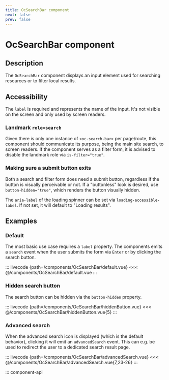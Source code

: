```yaml
---
title: OcSearchBar component
next: false
prev: false
---
```


# OcSearchBar component

## Description

The `OcSearchBar` component displays an input element used for searching resources or to filter local results.

## Accessibility

The `label` is required and represents the name of the input. It's not visible on the screen and only used by screen readers.

### Landmark `role=search`

Given there is only one instance of `<oc-search-bar>` per page/route, this component should communicate its purpose, being the main site search, to screen readers. If the component serves as a filter form, it is advised to disable the landmark role via `is-filter="true"`.

### Making sure a submit button exits

Both a search and filter form does need a submit button, regardless if the button is visually perceivable or not. If a "buttonless" look is desired, use `button-hidden="true"`, which renders the button visually hidden.

The `aria-label` of the loading spinner can be set via `loading-accessible-label`. If not set, it will default to "Loading results".

## Examples

### Default

The most basic use case requires a `label` property. The components emits a `search` event when the user submits the form via `Enter` or by clicking the search button.

::: livecode {path=/components/OcSearchBar/default.vue}
<<< @/components/OcSearchBar/default.vue
:::

### Hidden search button

The search button can be hidden via the `button-hidden` property.

::: livecode {path=/components/OcSearchBar/hiddenButton.vue}
<<< @/components/OcSearchBar/hiddenButton.vue{5}
:::

### Advanced search

When the advanced search icon is displayed (which is the default behavior), clicking it will emit an `advancedSearch` event. This can e.g. be used to redirect the user to a dedicated search result page.

::: livecode {path=/components/OcSearchBar/advancedSearch.vue}
<<< @/components/OcSearchBar/advancedSearch.vue{7,23-26}
:::

::: component-api
